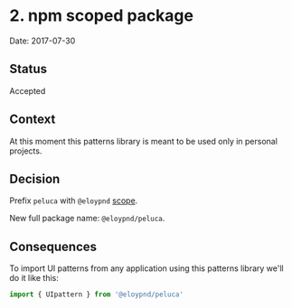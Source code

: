 # 2. npm scoped package

Date: 2017-07-30

## Status

Accepted

## Context

At this moment this patterns library is meant to be used only in personal projects.

## Decision

Prefix `peluca` with `@eloypnd` [scope](https://docs.npmjs.com/misc/scope).

New full package name: `@eloypnd/peluca`.

## Consequences

To import UI patterns from any application using this patterns library we'll do it like this:

```javascript
import { UIpattern } from '@eloypnd/peluca'
```
